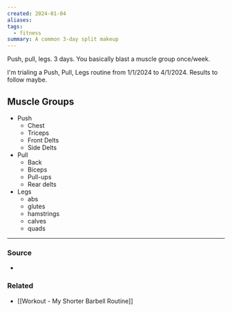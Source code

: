 ```yaml
---
created: 2024-01-04
aliases: 
tags:
  - fitness
summary: A common 3-day split makeup
---
```

Push, pull, legs. 3 days. You basically blast a muscle group once/week. 

I'm trialing a Push, Pull, Legs routine from 1/1/2024 to 4/1/2024. Results to follow maybe.
## Muscle Groups
- Push
	- Chest
	- Triceps
	- Front Delts
	- Side Delts
- Pull
	- Back 
	- Biceps 
	- Pull-ups 
	- Rear delts
- Legs
	- abs 
	- glutes 
	- hamstrings 
	- calves 
	- quads

---
### Source
- 

### Related
- [[Workout - My Shorter Barbell Routine]]